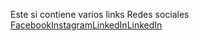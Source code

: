 Este si contiene varios links Redes sociales [Facebook](https://www.facebook.com/)[Instagram](https://www.instagram.com/)[LinkedIn](https://www.linkedin.com/feed/)[LinkedIn](https://www.linkedin.com/feed/)
